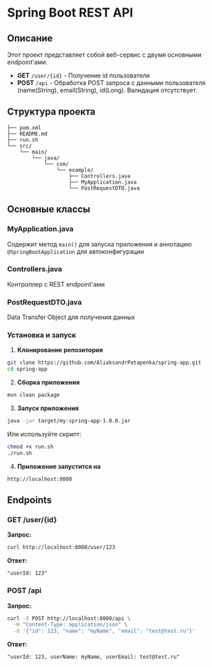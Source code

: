 # Spring Boot REST API

## Описание

Этот проект представляет собой веб-сервис с двумя основными endpoint'ами:
- **GET** `/user/{id}` - Получение id пользователя
- **POST** `/api` - Обработка POST запроса с данными пользователя (name(String), email(String), id(Long). Валидация отсутствует.

## Структура проекта

```
├── pom.xml
├── README.md
├── run.sh
└── src/
    └── main/
        └── java/
            └── com/
                └── example/
                    ├── Controllers.java
                    ├── MyApplication.java
                    └── PostRequestDTO.java                       
```

## Основные классы

### MyApplication.java
Содержит метод `main()` для запуска приложения и аннотацию `@SpringBootApplication` для автоконфигурации

### Controllers.java
Контроллер с REST endpoint'ами

### PostRequestDTO.java
Data Transfer Object для получения данных

### Установка и запуск

1. **Клонирование репозитория**
```bash
git clone https://github.com/AliaksandrPatapenka/spring-app.git
cd spring-app
```

2. **Сборка приложения**
```bash
mvn clean package
```

3. **Запуск приложения**
```bash
java -jar target/my-spring-app-1.0.0.jar
```

Или используйте скрипт:
```bash
chmod +x run.sh
./run.sh
```

4. **Приложение запустится на**
```
http://localhost:8080
```

## Endpoints

### GET /user/{id}

**Запрос:**
```bash
curl http://localhost:8080/user/123
```

**Ответ:**
```
"userId: 123"
```

### POST /api

**Запрос:**
```bash
curl -X POST http://localhost:8080/api \
  -H "Content-Type: application/json" \
  -d '{"id": 123, "name": "myName", "email": "test@test.ru"}'
```

**Ответ:**
```
"userId: 123, userName: myName, userEmail: test@test.ru"
```
